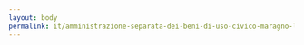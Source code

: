 ```yaml
---
layout: body
permalink: it/amministrazione-separata-dei-beni-di-uso-civico-maragno-lacinigo-montefranco/
---
```


